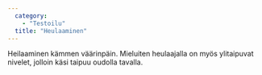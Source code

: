 ```yaml
---
  category: 
    - "Testoilu"
  title: "Heulaaminen"
---
```

Heilaaminen kämmen väärinpäin. Mieluiten heulaajalla on myös ylitaipuvat nivelet, jolloin käsi taipuu oudolla tavalla.